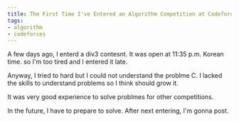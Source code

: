 ```yaml
---
title: The First Time I've Entered an Algorithm Competition at Codeforces
tags:
- algorithm
- codeforces
---
```


A few days ago, I enterd a div3 contesnt.
It was open at 11:35 p.m. Korean time. so I'm too tired and I entered it late.

Anyway, I tried to hard but I could not understand the problme C.
I lacked the skills to understand problems so I think should grow it.

It was very  good experience to solve problmes for other competitions.

In the future, I have to prepare to solve.
After next entering, I'm gonna post.
